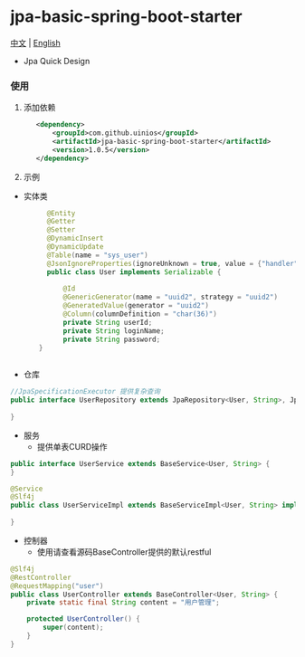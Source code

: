 # jpa-basic-spring-boot-starter
[中文](./ZH_CN.md) | [English](./README.md)
* Jpa Quick Design
### 使用
1. 添加依赖
     ```xml
        <dependency>
            <groupId>com.github.uinios</groupId>
            <artifactId>jpa-basic-spring-boot-starter</artifactId>
            <version>1.0.5</version>
        </dependency>
      ```
2. 示例
* 实体类
```java
         @Entity
         @Getter
         @Setter
         @DynamicInsert
         @DynamicUpdate
         @Table(name = "sys_user")
         @JsonIgnoreProperties(ignoreUnknown = true, value = {"handler", "hibernateLazyInitializer"})
         public class User implements Serializable {
         
             @Id
             @GenericGenerator(name = "uuid2", strategy = "uuid2")
             @GeneratedValue(generator = "uuid2")
             @Column(columnDefinition = "char(36)")
             private String userId;
             private String loginName;
             private String password;
       }
       
```
* 仓库
```java
//JpaSpecificationExecutor 提供复杂查询
public interface UserRepository extends JpaRepository<User, String>, JpaSpecificationExecutor<User> {
    
}
```
* 服务
  * 提供单表CURD操作
```java
public interface UserService extends BaseService<User, String> {
}
```
```java
@Service
@Slf4j
public class UserServiceImpl extends BaseServiceImpl<User, String> implements UserService {
    
}
```
* 控制器
  * 使用请查看源码BaseController提供的默认restful
```java
@Slf4j
@RestController
@RequestMapping("user")
public class UserController extends BaseController<User, String> {
    private static final String content = "用户管理";

    protected UserController() {
        super(content);
    }
}
```

